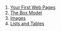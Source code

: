 
1. [Your First Web Pages](your_first_web_pages)
2. [The Box Model](box_model)
3. [Images](images)
4. [Lists and Tables](lists_and_tables)
